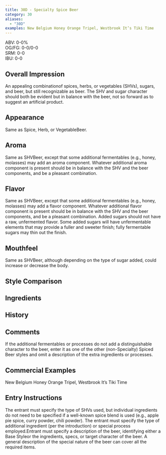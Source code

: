 ```yaml
---
title: 30D - Specialty Spice Beer
category: 30
aliases: 
  - "30D"
examples: New Belgium Honey Orange Tripel, Westbrook It’s Tiki Time
---
```


ABV: 0-0%  
OG/FG: 0-0/0-0  
SRM: 0-0  
IBU: 0-0

## Overall Impression
An appealing combinationof spices, herbs, or vegetables (SHVs), sugars, and beer, but still recognizable as beer. The SHV and sugar character should both be evident but in balance with the beer, not so forward as to suggest an artificial product.

## Appearance
Same as Spice, Herb, or VegetableBeer.

## Aroma
Same as SHVBeer, except that some additional fermentables (e.g., honey, molasses) may add an aroma component. Whatever additional aroma component is present should be in balance with the SHV and the beer components, and be a pleasant combination.

## Flavor
Same as SHVBeer, except that some additional fermentables (e.g., honey, molasses) may add a flavor component. Whatever additional flavor component is present should be in balance with the SHV and the beer components, and be a pleasant combination. Added sugars should not have a raw, unfermented flavor. Some added sugars will have unfermentable elements that may provide a fuller and sweeter finish; fully fermentable sugars may thin out the finish.

## Mouthfeel
Same as SHVBeer, although depending on the type of sugar added, could increase or decrease the body.

## Style Comparison


## Ingredients


## History


## Comments
If the additional fermentables or processes do not add a distinguishable character to the beer, enter it as one of the other (non-Specialty) Spiced Beer styles and omit a description of the extra ingredients or processes.

## Commercial Examples
New Belgium Honey Orange Tripel, Westbrook It’s Tiki Time






## Entry Instructions
The entrant must specify the type of SHVs used, but individual ingredients do not need to be specified if a well-known spice blend is used (e.g., apple pie spice, curry powder, chili powder). The entrant must specify the type of additional ingredient (per the introduction) or special process employed.Entrant must specify a description of the beer, identifying either a Base Styleor the ingredients, specs, or target character of the beer. A general description of the special nature of the beer can cover all the required items.
